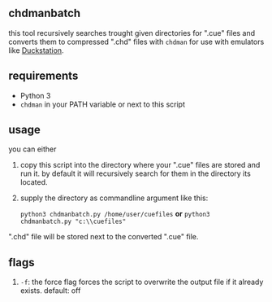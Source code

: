 ## chdmanbatch

this tool recursively searches trought given directories for ".cue" files and converts them to compressed ".chd" files with `chdman` for use with emulators like [Duckstation](https://github.com/stenzek/duckstation).

## requirements

* Python 3
* `chdman` in your PATH variable or next to this script

## usage

you can either

1. copy this script into the directory where your ".cue" files are stored and run it. by default it will recursively search for them in the directory its located.

2. supply the directory as commandline argument like this:

      `python3 chdmanbatch.py /home/user/cuefiles` **or** `python3 chdmanbatch.py "c:\\cuefiles"`

".chd" file will be stored next to the converted ".cue" file.

## flags

1. `-f`: the force flag forces the script to overwrite the output file if it already exists. default: off
